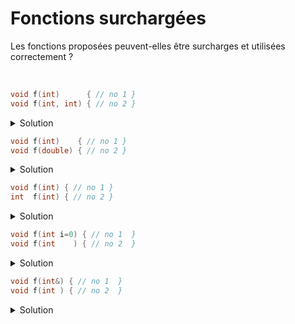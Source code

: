 # Fonctions surchargées

Les fonctions proposées peuvent-elles être surcharges et utilisées correctement ?

<br>

~~~cpp
void f(int)      { // no 1 }
void f(int, int) { // no 2 }
~~~

<details>
<summary>Solution</summary>

**OUI**, le nombre de paramètres est différent<br>

`f(1);		// appel no 1`<br>
`f(1, 2);	// appel no 2`

</details>

~~~cpp
void f(int)    { // no 1 }
void f(double) { // no 2 }
~~~

<details>
<summary>Solution</summary>

**OUI**, le type des paramètres est différent

`f(1);		// appel no 1`<br>
`f(1.2);	// appel no 2`

</details>

~~~cpp
void f(int) { // no 1 }
int  f(int) { // no 2 }
~~~

<details>
<summary>Solution</summary>

**NON**, le type de retour est différent mais peut être ignoré<br>
exemple `sin(x);`<br>
=> Les fonctions ne peuvent pas être surchargées.

</details>

~~~cpp
void f(int i=0) { // no 1  }
void f(int    ) { // no 2  }
~~~

<details>
<summary>Solution</summary>

**NON**, ces fonctions **ne sont pas** disctinctes.<br>
Si le paramètre effectif renseigne le paramètre formel avec valeur par défaut, quelle fonction utiliser ?

=> mais le compilateur ne permet pas cette surcharge

</details>

~~~cpp
void f(int&) { // no 1  }
void f(int ) { // no 2  }
~~~

<details>
<summary>Solution</summary>

**OUI**, ces fonctions sont disctinctes mais **peuvent poser des problèmes** selon les paramètres utilisés.<br>

~~~cpp
const int CSTE = 2;
int i;

f(CSTE); // ne peut appeler que la no 2
f(2);    // ne peut appeler que la no 2
f(i);    // quelle fonction appeler => AMBIGUITE
~~~

</details>
